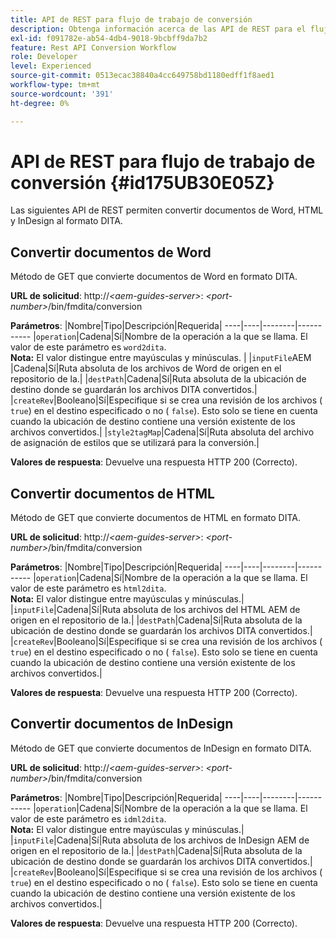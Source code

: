 ```yaml
---
title: API de REST para flujo de trabajo de conversión
description: Obtenga información acerca de las API de REST para el flujo de trabajo de conversión
exl-id: f091782e-ab54-4db4-9018-9bcbff9da7b2
feature: Rest API Conversion Workflow
role: Developer
level: Experienced
source-git-commit: 0513ecac38840a4cc649758bd1180edff1f8aed1
workflow-type: tm+mt
source-wordcount: '391'
ht-degree: 0%

---
```


# API de REST para flujo de trabajo de conversión {#id175UB30E05Z}

Las siguientes API de REST permiten convertir documentos de Word, HTML y InDesign al formato DITA.

## Convertir documentos de Word

Método de GET que convierte documentos de Word en formato DITA.

**URL de solicitud**: http://*&lt;aem-guides-server>*: *&lt;port-number>*/bin/fmdita/conversion

**Parámetros**: |Nombre|Tipo|Descripción|Requerida| ----|----|--------|----------- |``operation``|Cadena|Sí|Nombre de la operación a la que se llama. El valor de este parámetro es ``word2dita``. <br> **Nota:** El valor distingue entre mayúsculas y minúsculas. | |`inputFile`AEM |Cadena|Sí|Ruta absoluta de los archivos de Word de origen en el repositorio de la.| |`destPath`|Cadena|Sí|Ruta absoluta de la ubicación de destino donde se guardarán los archivos DITA convertidos.| |`createRev`|Booleano|Sí|Especifique si se crea una revisión de los archivos \( `true`\) en el destino especificado o no \( `false`\). Esto solo se tiene en cuenta cuando la ubicación de destino contiene una versión existente de los archivos convertidos.| |`style2tagMap`|Cadena|Sí|Ruta absoluta del archivo de asignación de estilos que se utilizará para la conversión.|

**Valores de respuesta**: Devuelve una respuesta HTTP 200 \(Correcto\).

## Convertir documentos de HTML

Método de GET que convierte documentos de HTML en formato DITA.

**URL de solicitud**: http://*&lt;aem-guides-server>*: *&lt;port-number>*/bin/fmdita/conversion

**Parámetros**: |Nombre|Tipo|Descripción|Requerida| ----|----|--------|----------- |`operation`|Cadena|Sí|Nombre de la operación a la que se llama. El valor de este parámetro es ``html2dita``. <br> **Nota:** El valor distingue entre mayúsculas y minúsculas.| |`inputFile`|Cadena|Sí|Ruta absoluta de los archivos del HTML AEM de origen en el repositorio de la.| |`destPath`|Cadena|Sí|Ruta absoluta de la ubicación de destino donde se guardarán los archivos DITA convertidos.| |`createRev`|Booleano|Sí|Especifique si se crea una revisión de los archivos \( `true`\) en el destino especificado o no \( `false`\). Esto solo se tiene en cuenta cuando la ubicación de destino contiene una versión existente de los archivos convertidos.|

**Valores de respuesta**: Devuelve una respuesta HTTP 200 \(Correcto\).

## Convertir documentos de InDesign

Método de GET que convierte documentos de InDesign en formato DITA.

**URL de solicitud**: http://*&lt;aem-guides-server>*: *&lt;port-number>*/bin/fmdita/conversion

**Parámetros**: |Nombre|Tipo|Descripción|Requerida| ----|----|--------|----------- |``operation``|Cadena|Sí|Nombre de la operación a la que se llama. El valor de este parámetro es ``idml2dita``. <br> **Nota:** El valor distingue entre mayúsculas y minúsculas.| |`inputFile`|Cadena|Sí|Ruta absoluta de los archivos de InDesign AEM de origen en el repositorio de la.| |`destPath`|Cadena|Sí|Ruta absoluta de la ubicación de destino donde se guardarán los archivos DITA convertidos.| |`createRev`|Booleano|Sí|Especifique si se crea una revisión de los archivos \( `true`\) en el destino especificado o no \( `false`\). Esto solo se tiene en cuenta cuando la ubicación de destino contiene una versión existente de los archivos convertidos.|

**Valores de respuesta**: Devuelve una respuesta HTTP 200 \(Correcto\).
